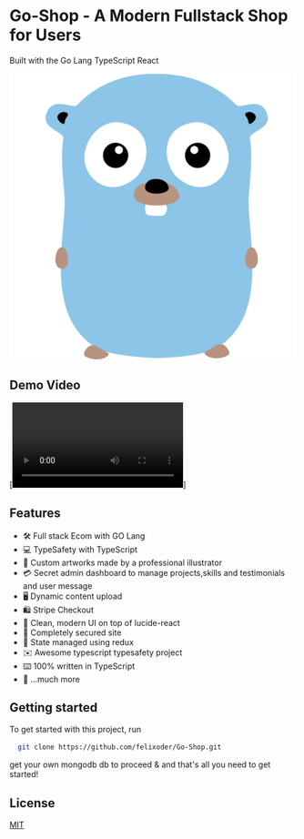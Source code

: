 # Go-Shop - A Modern Fullstack  Shop for Users

Built with the Go Lang TypeScript React

![Project Image](https://github.com/felixoder/Go-Shop/blob/master/client/public/golang.svg)

## Demo Video

[![Demo Video](https://github.com/felixoder/Go-Shop/blob/master/client/public/demo.mp4)]


## Features

- 🛠️ Full stack Ecom with GO Lang
- 💻 TypeSafety with TypeScript
- 🎨 Custom artworks made by a professional illustrator
- 💳 Secret admin dashboard to manage projects,skills and testimonials and user message
- 🖥️ Dynamic content upload
- 🛍️ Stripe Checkout
- 🌟 Clean, modern UI on top of lucide-react 
- 🛒 Completely secured site
- 🔑 State managed using redux
- ✉️ Awesome typescript typesafety project
- ⌨️ 100% written in TypeScript
- 🎁 ...much more

## Getting started

To get started with this project, run

```bash
  git clone https://github.com/felixoder/Go-Shop.git
```
get your own mongodb db to proceed  & and that's all you need to get started!



## License

[MIT](https://choosealicense.com/licenses/mit/)
